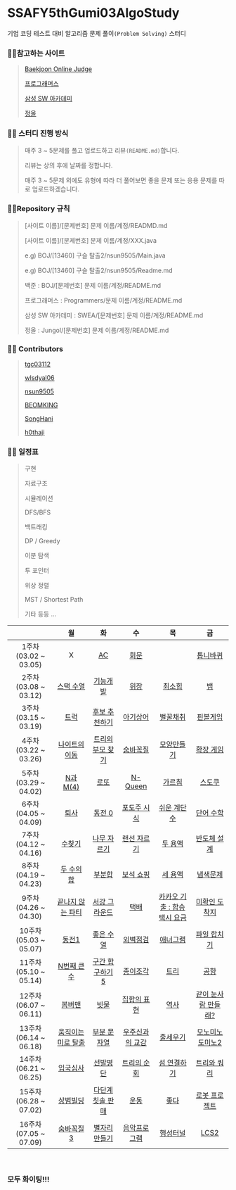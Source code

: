 # SSAFY5thGumi03AlgoStudy

기업 코딩 테스트 대비 알고리즘 문제 풀이`(Problem Solving)` 스터디

### :family_man_girl:참고하는 사이트

> [Baekjoon Online Judge](https://www.acmicpc.net/)
>
> [프로그래머스](https://programmers.co.kr/)
>
> [삼성 SW 아카데미](https://swexpertacademy.com/)
>
> [정올](http://www.jungol.co.kr/)

### :family_man_girl: 스터디 진행 방식

> 매주 3 ~ 5문제를 풀고 업로드하고 리뷰`(README.md)`합니다.
>
> 리뷰는 상의 후에 날짜를 정합니다.
>
> 매주 3 ~ 5문제 외에도 유형에 따라 더 풀어보면 좋을 문제 또는 응용 문제를 따로 업로드하겠습니다.

### :family_man_girl:Repository 규칙

> [사이트 이름]/[문제번호] 문제 이름/계정/READMD.md
>
> [사이트 이름]/[문제번호] 문제 이름/계정/XXX.java
>
> e.g) BOJ/[13460] 구슬 탈출2/nsun9505/Main.java
>
> e.g) BOJ/[13460] 구슬 탈출2/nsun9505/Readme.md
>
> 백준 : BOJ/[문제번호] 문제 이름/계정/README.md
>
> 프로그래머스 : Programmers/문제 이름/계정/README.md
>
> 삼성 SW 아카데미 : SWEA/[문제번호] 문제 이름/계정/README.md
>
> 정올 : Jungol/[문제번호] 문제 이름/계정/README.md

### :family_man_girl: Contributors

> [tgc03112](https://github.com/tgc03112)
>
> [wlsdyal06](https://github.com/wlsdyal06)
>
> [nsun9505](https://github.com/nsun9505)
>
> [BEOMKING](https://github.com/BEOMKING)
>
> [SongHani](https://github.com/SongHani)
>
> [h0thaji](https://github.com/h0thaji)

### :family_man_girl: 일정표

> 구현
>
> 자료구조
>
> 시뮬레이션
>
> DFS/BFS
>
> 백트래킹
>
> DP / Greedy
>
> 이분 탐색
>
> 투 포인터
>
> 위상 정렬
>
> MST / Shortest Path
>
> 기타 등등 ...

|                       |                             월                              |                                      화                                      |                                  수                                   |                                                    목                                                     |                                                    금                                                     |
| :-------------------: | :---------------------------------------------------------: | :--------------------------------------------------------------------------: | :-------------------------------------------------------------------: | :-------------------------------------------------------------------------------------------------------: | :-------------------------------------------------------------------------------------------------------: |
| 1주차(03.02 ~ 03.05)  |                              X                              |                  [AC](https://www.acmicpc.net/problem/5430)                  |             [회문](https://www.acmicpc.net/problem/17609)             |                                                   []()                                                    |                             [톱니바퀴](https://www.acmicpc.net/problem/14891)                             |
| 2주차(03.08 ~ 03.12)  |      [스택 수열](https://www.acmicpc.net/problem/1874)      |     [기능개발](https://programmers.co.kr/learn/courses/30/lessons/42586)     |   [위장](https://programmers.co.kr/learn/courses/30/lessons/42578)    |                              [최소힙](https://www.acmicpc.net/problem/1927)                               |                                [뱀](https://www.acmicpc.net/problem/3190)                                 |
| 3주차(03.15 ~ 03.19)  |        [트럭](https://www.acmicpc.net/problem/13335)        |            [후보 추천하기](https://www.acmicpc.net/problem/1713)             |           [아기상어](https://www.acmicpc.net/problem/16236)           | [벌꿀채취](https://swexpertacademy.com/main/code/problem/problemDetail.do?contestProbId=AV5V4A46AdIDFAWu) | [핀볼게임](https://swexpertacademy.com/main/code/problem/problemDetail.do?contestProbId=AWXRF8s6ezEDFAUo) |
| 4주차(03.22 ~ 03.26)  |    [나이트의 이동](https://www.acmicpc.net/problem/7562)    |          [트리의 부모 찾기](https://www.acmicpc.net/problem/11725)           |           [숨바꼭질](https://www.acmicpc.net/problem/1697)            |                            [모양만들기](https://www.acmicpc.net/problem/16932)                            |                            [확장 게임](https://www.acmicpc.net/problem/16920)                             |
| 5주차(03.29 ~ 04.02)  |      [N과 M(4)](https://www.acmicpc.net/problem/15652)      |                 [로또](https://www.acmicpc.net/problem/6603)                 |            [N-Queen](https://www.acmicpc.net/problem/9663)            |                              [가르침](https://www.acmicpc.net/problem/1062)                               |                              [스도쿠](https://www.acmicpc.net/problem/2580)                               |
| 6주차(04.05 ~ 04.09)  |        [퇴사](https://www.acmicpc.net/problem/14501)        |               [동전 0](https://www.acmicpc.net/problem/11047)                |          [포도주 시식](https://www.acmicpc.net/problem/2156)          |                           [쉬운 계단 수](https://www.acmicpc.net/problem/10844)                           |                             [단어 수학](https://www.acmicpc.net/problem/1339)                             |
| 7주차(04.12 ~ 04.16)  |       [수찾기](https://www.acmicpc.net/problem/1920)        |             [나무 자르기](https://www.acmicpc.net/problem/2805)              |          [랜선 자르기](https://www.acmicpc.net/problem/1654)          |                              [두 용액](https://www.acmicpc.net/problem/2470)                              |                            [반도체 설계](https://www.acmicpc.net/problem/2352)                            |
| 8주차(04.19 ~ 04.23)  |     [두 수의 합](https://www.acmicpc.net/problem/3273)      |                [부분합](https://www.acmicpc.net/problem/1806)                | [보석 쇼핑](https://programmers.co.kr/learn/courses/30/lessons/67258) |                              [세 용액](https://www.acmicpc.net/problem/2473)                              |                             [냅색문제](https://www.acmicpc.net/problem/1450)                              |
| 9주차(04.26 ~ 04.30)  |  [끝나지 않는 파티](https://www.acmicpc.net/problem/11265)  |            [서강 그라운드](https://www.acmicpc.net/problem/14938)            |             [택배](https://www.acmicpc.net/problem/1719)              |         [카카오 기출 : 합승 택시 요금](https://programmers.co.kr/learn/courses/30/lessons/72413)          |                           [미확인 도착지](https://www.acmicpc.net/problem/9370)                           |
| 10주차(05.03 ~ 05.07) |        [동전1](https://www.acmicpc.net/problem/2293)        |              [좋은 수열](https://www.acmicpc.net/problem/2661)               | [외벽점검](https://programmers.co.kr/learn/courses/30/lessons/60062)  |                             [애너그램](https://www.acmicpc.net/problem/6443)                              |                           [파일 합치기](https://www.acmicpc.net/problem/11066)                            |
| 11주차(05.10 ~ 05.14) |     [N번째 큰 수](https://www.acmicpc.net/problem/2075)     |          [구간 합 구하기 5](https://www.acmicpc.net/problem/11660)           |           [종이조각](https://www.acmicpc.net/problem/14391)           |                               [트리](https://www.acmicpc.net/problem/4256)                                |                               [공항](https://www.acmicpc.net/problem/10775)                               |
| 12주차(06.07 ~ 06.11) |       [봄버맨](https://www.acmicpc.net/problem/16918)       |                [빗물](https://www.acmicpc.net/problem/14719)                 |          [집합의 표현](https://www.acmicpc.net/problem/1717)          |                               [역사](https://www.acmicpc.net/problem/1613)                                |                       [같이 눈사람 만들래?](https://www.acmicpc.net/problem/20366)                        |
| 13주차(06.14 ~ 06.18) | [움직이는 미로 탈출](https://www.acmicpc.net/problem/16954) |             [부분 문자열](https://www.acmicpc.net/problem/16916)             |        [우주신과의 교감](https://www.acmicpc.net/problem/1774)        |                             [줄세우기](https://www.acmicpc.net/problem/2631)                              |                         [모노미노도미노2](https://www.acmicpc.net/problem/20061)                          |
| 14주차(06.21 ~ 06.25) |      [입국심사](https://www.acmicpc.net/problem/3079)       |               [선발명단](https://www.acmicpc.net/problem/3980)               |          [트리의 순회](https://www.acmicpc.net/problem/2263)          |                  [섬 연결하기](https://programmers.co.kr/learn/courses/30/lessons/42861)                  |                           [트리와 쿼리](https://www.acmicpc.net/problem/15681)                            |
| 15주차(06.28 ~ 07.02) |      [상범빌딩](https://www.acmicpc.net/problem/6593)       | [다단계 칫솔 판매](https://programmers.co.kr/learn/courses/30/lessons/77486) |             [운동](https://www.acmicpc.net/problem/1956)              |                               [좋다](https://www.acmicpc.net/problem/1253)                                |                           [로봇 프로젝트](https://www.acmicpc.net/problem/3649)                           |
| 16주차(07.05 ~ 07.09) |      [숨바꼭질 3](https://www.acmicpc.net/problem/13549)       | [별자리 만들기](https://www.acmicpc.net/problem/4386) |             [음악프로그램](https://www.acmicpc.net/problem/2623)              |                               [행성터널](https://www.acmicpc.net/problem/2887)                                |                           [LCS2](https://www.acmicpc.net/problem/9252)                           |


<br>

### **모두 화이팅!!!**
